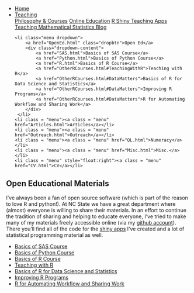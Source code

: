 
<head>
  <link rel="stylesheet" href="../css/styles.css">
</head>

<ul class = "menu">
    <li class = "menu"><a class = "menu" href="../index.html">Home</a></li>
    <li class="menu dropdown">
        <a href="Teaching.html" class="dropbtn">Teaching</a>
        <div class="dropdown-content">
            <a href="PhilosophyCourses.html">Philosophy & Courses</a>
            <a href="Online.html">Online Education</a>
            <a href="ShinyApps.html">R Shiny Teaching Apps</a>
            <a href="MathStat.html">Teaching Mathematical Statistics Blog</a>
        </div>
     </li>
    
    <li class="menu dropdown">
        <a href="OpenEd.html" class="dropbtn">Open Ed</a>
        <div class="dropdown-content">
            <a href="SAS.html">Basics of SAS Course</a>
            <a href="Python.html">Basics of Python Course</a>
            <a href="R.html">Basics of R Course</a>
            <a href="OtherRCourses.html#TeachingWithR">Teaching with R</a>
            <a href="OtherRCourses.html#DataMatters">Basics of R for Data Science and Statistics</a>
            <a href="OtherRCourses.html#DataMatters">Improving R Programs</a>
            <a href="OtherRCourses.html#DataMatters">R for Automating Workflow and Sharing Work</a>
        </div>
     </li>
    <li class = "menu"><a class = "menu" href="Articles.html">Articles</a></li>
    <li class = "menu"><a class = "menu" href="Outreach.html">Outreach</a></li>
    <li class = "menu"><a class = "menu" href="QL.html">Numeracy</a></li>
    <li class = "menu"><a class = "menu" href="Misc.html">Misc.</a></li>
    <li class = "menu" style="float:right"><a class = "menu" href="CV.html">CV</a></li>
</ul>

<br style = "display: block; content: ''; margin-top: 10; ">

## Open Educational Materials

I’ve always been a fan of open source software (which is part of the
reason to love R and python!). At NC State we have a great department
where (almost) everyone is willing to share their materials. In an
effort to continue the tradition of sharing and helping to educate
everyone, I’ve tried to make many of my materials freely accessible
online (via my
<a href = "https://github.com/jbpost2?tab=repositories" target = "_blank">github
account</a>). There you’ll find all of the code for the [shiny
apps](ShinyApps.html) I’ve created and a lot of statistical programming
material as well.

-   <a href="SAS.html">Basics of SAS Course</a>
-   <a href="Python.html">Basics of Python Course</a>
-   <a href="R.html">Basics of R Course</a>
-   <a href="OtherRCourses.html#TeachingWithR">Teaching with R</a>
-   <a href="OtherRCourses.html#DataMatters">Basics of R for Data
    Science and Statistics</a>
-   <a href="OtherRCourses.html#DataMatters">Improving R Programs</a>
-   <a href="OtherRCourses.html#DataMatters">R for Automating Workflow
    and Sharing Work</a>
